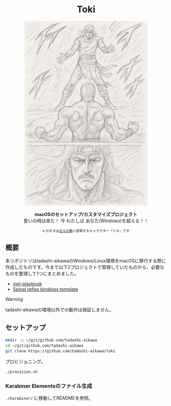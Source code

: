 
<div align="center">
    <h1>Toki</h1>
    <img src="./toki.webp" width="384" />
    <p>
      <div style="font-weight: bold;">macOSのセットアップ/カスタマイズプロジェクト</div>
      <div>誓いの時は来た！ 今 わたしは あなた(Windows)を超える！！</div>
    </p>
    <p style="font-size: 75%;">
      ※ 元ネタは<a href="https://hokuto-no-ken.jp/">北斗の拳</a>に登場するキャラクター『トキ』です
    </p>
</div>

## 概要

本リポジトリはtadashi-aikawaのWindows/Linux環境をmacOSに移行する際に作成したものです。今まで以下2プロジェクトで管理していたものから、必要なものを整理して1つにまとめました。

- [owl-playbook](https://github.com/tadashi-aikawa/owl-playbook)
- [Spinal reflex bindings template](https://github.com/tadashi-aikawa/spinal-reflex-bindings-template)

> [!WARNING]
> tadashi-aikawaの環境以外での動作は保証しません。

## セットアップ

```bash
mkdir -p ~/git/github.com/tadashi-aikawa
cd ~/git/github.com/tadashi-aikawa
git clone https://github.com/tadashi-aikawa/toki
```

プロビジョニング。

```bash
./provision.sh
```

### Karabiner Elementsのファイル生成

`./karabiner/` に移動してREADMEを参照。

